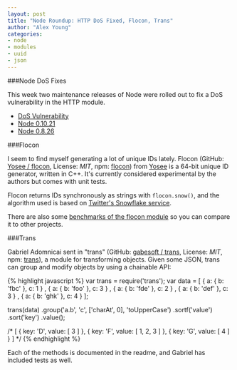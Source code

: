 ```yaml
---
layout: post
title: "Node Roundup: HTTP DoS Fixed, Flocon, Trans"
author: "Alex Young"
categories: 
- node
- modules
- uuid
- json
---
```


###Node DoS Fixes

This week two maintenance releases of Node were rolled out to fix a DoS vulnerability in the HTTP module.

* [DoS Vulnerability](http://blog.nodejs.org/2013/10/22/cve-2013-4450-http-server-pipeline-flood-dos/)
* [Node 0.10.21](http://blog.nodejs.org/2013/10/18/node-v0-10-21-stable/)
* [Node 0.8.26](http://blog.nodejs.org/2013/10/18/node-v0-8-26-maintenance/)

###Flocon

I seem to find myself generating a lot of unique IDs lately.  Flocon (GitHub: [Yosee / flocon](https://github.com/Yosee/flocon), License: _MIT_, npm: [flocon](https://npmjs.org/package/flocon)) from [Yosee](https://www.yosee.com/) is a 64-bit unique ID generator, written in C++.  It's currently considered experimental by the authors but comes with unit tests.

Flocon returns IDs synchronously as strings with `flocon.snow()`, and the algorithm used is based on [Twitter's Snowflake service](https://github.com/twitter/snowflake/).

There are also some [benchmarks of the flocon module](https://github.com/Yosee/flocon/tree/master/bench) so you can compare it to other projects.

###Trans

Gabriel Adomnicai sent in "trans" (GitHub: [gabesoft / trans](https://github.com/gabesoft/trans), License: _MIT_, npm: [trans](https://npmjs.org/package/trans)), a module for transforming objects.  Given some JSON, trans can group and modify objects by using a chainable API:

{% highlight javascript %}
var trans = require('trans');
var data = [
  { a: { b: 'fbc' }, c: 1 }
, { a: { b: 'foo' }, c: 3 }
, { a: { b: 'fde' }, c: 2 }
, { a: { b: 'def' }, c: 3 }
, { a: { b: 'ghk' }, c: 4 }
];

trans(data)
  .group('a.b', 'c', ['charAt', 0], 'toUpperCase')
  .sortf('value')
  .sort('key')
  .value();

/*
[ { key: 'D', value: [ 3 ] },
  { key: 'F', value: [ 1, 2, 3 ] },
  { key: 'G', value: [ 4 ] } ]
*/
{% endhighlight %}

Each of the methods is documented in the readme, and Gabriel has included tests as well.
